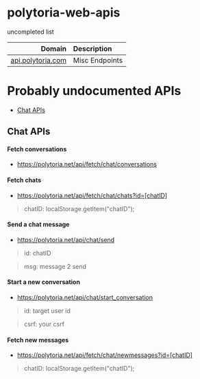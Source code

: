 # polytoria-web-apis

uncompleted list

| Domain | Description |
| -: | :- |
| [api.polytoria.com](https://api.polytoria.com/docs) | Misc Endpoints |

Probably undocumented APIs
=================
* [Chat APIs](#chat-apis)

Chat APIs
---------
#### Fetch conversations
* https://polytoria.net/api/fetch/chat/conversations

#### Fetch chats
* https://polytoria.net/api/fetch/chat/chats?id=[chatID]
> chatID: localStorage.getItem("chatID");

#### Send a chat message
* https://polytoria.net/api/chat/send
> id: chatID

> msg: message 2 send

#### Start a new conversation
* https://polytoria.net/api/chat/start_conversation
> id: target user id

> csrf: your csrf

#### Fetch new messages
* https://polytoria.net/api/fetch/chat/newmessages?id=[chatID]
> chatID: localStorage.getItem("chatID");
